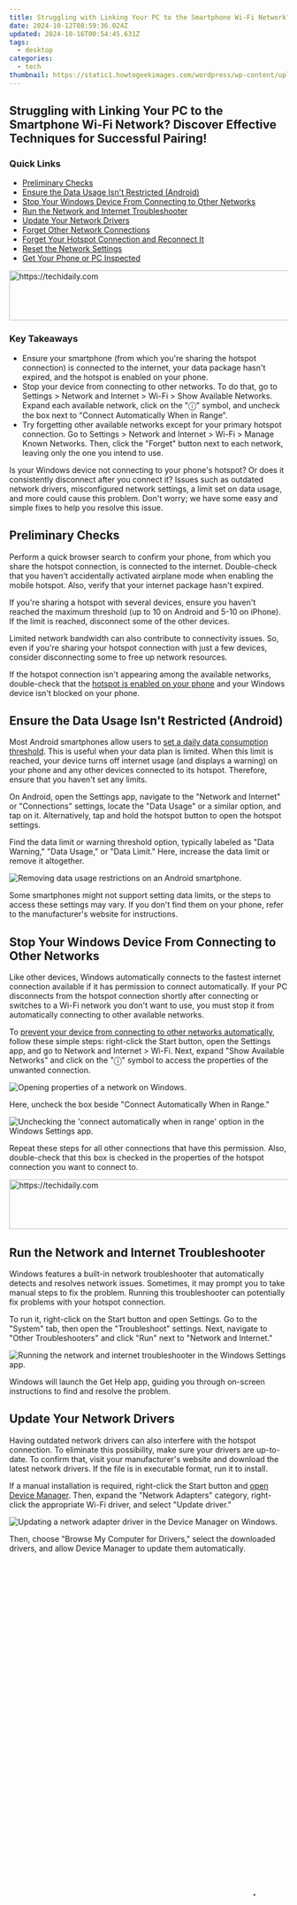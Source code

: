```yaml
---
title: Struggling with Linking Your PC to the Smartphone Wi-Fi Network? Discover Effective Techniques for Successful Pairing!
date: 2024-10-12T08:59:36.024Z
updated: 2024-10-16T00:54:45.631Z
tags:
  - desktop
categories:
  - tech
thumbnail: https://static1.howtogeekimages.com/wordpress/wp-content/uploads/2023/12/52638488286_814dd9df98_o.jpg
---
```


## Struggling with Linking Your PC to the Smartphone Wi-Fi Network? Discover Effective Techniques for Successful Pairing!

### Quick Links

* [Preliminary Checks](https://easy-unlock-android.techidaily.com/navigating-the-digital-world-through-toms-hardware-analysis/)
* [Ensure the Data Usage Isn't Restricted (Android)](https://www.howtogeek.com/cant-connect-windows-device-to-phones-hotspot/#ensure-the-data-usage-isn-39-t-restricted-android)
* [Stop Your Windows Device From Connecting to Other Networks](https://digital-screen-recording.techidaily.com/comprehensive-analysis-showmore-and-your-screen-capturing-needs/)
* [Run the Network and Internet Troubleshooter](https://ios-pokemon-go.techidaily.com/all-you-need-to-know-about-mega-greninja-for-apple-iphone-6-drfone-by-drfone-virtual-ios/)
* [Update Your Network Drivers](https://blog-min.techidaily.com/how-to-restore-deleted-lava-blaze-2-5g-photos-an-easy-method-explained-by-fonelab-android-recover-photos/)
* [Forget Other Network Connections](https://extra-information.techidaily.com/2024-approved-capturing-every-angle-samsungs-pro-versus-lgs/)
* [Forget Your Hotspot Connection and Reconnect It](https://youtube-tips.techidaily.com/nleashing-creativity-how-to-make-a-hit-music-reaction-video-on-yotube/)
* [Reset the Network Settings](https://some-knowledge.techidaily.com/updated-incorporating-multimedia-in-school-curricula/)
* [Get Your Phone or PC Inspected](https://youtube-blog.techidaily.com/ittery-text-magic-two-dynamic-techniques-explored/)

<!-- affiliate ads begin -->
<a href="https://aidotcom.pxf.io/c/5597632/2129043/19576" target="_top" id="2129043">
  <img src="//a.impactradius-go.com/display-ad/19576-2129043" border="0" alt="https://techidaily.com" width="728" height="90"/>
</a>
<img height="0" width="0" src="https://aidotcom.pxf.io/i/5597632/2129043/19576" style="position:absolute;visibility:hidden;" border="0" />
<!-- affiliate ads end -->

### Key Takeaways

* Ensure your smartphone (from which you're sharing the hotspot connection) is connected to the internet, your data package hasn't expired, and the hotspot is enabled on your phone.
* Stop your device from connecting to other networks. To do that, go to Settings > Network and Internet > Wi-Fi > Show Available Networks. Expand each available network, click on the "ⓘ" symbol, and uncheck the box next to "Connect Automatically When in Range".
* Try forgetting other available networks except for your primary hotspot connection. Go to Settings > Network and Internet > Wi-Fi > Manage Known Networks. Then, click the "Forget" button next to each network, leaving only the one you intend to use.

 Is your Windows device not connecting to your phone's hotspot? Or does it consistently disconnect after you connect it? Issues such as outdated network drivers, misconfigured network settings, a limit set on data usage, and more could cause this problem. Don't worry; we have some easy and simple fixes to help you resolve this issue.

##  Preliminary Checks

 Perform a quick browser search to confirm your phone, from which you share the hotspot connection, is connected to the internet. Double-check that you haven't accidentally activated airplane mode when enabling the mobile hotspot. Also, verify that your internet package hasn't expired.

 If you're sharing a hotspot with several devices, ensure you haven't reached the maximum threshold (up to 10 on Android and 5-10 on iPhone). If the limit is reached, disconnect some of the other devices.

 Limited network bandwidth can also contribute to connectivity issues. So, even if you're sharing your hotspot connection with just a few devices, consider disconnecting some to free up network resources.

 If the hotspot connection isn't appearing among the available networks, double-check that the [hotspot is enabled on your phone](https://desktop-recording.techidaily.com/in-2024-capture-share-enjoy/) and your Windows device isn't blocked on your phone.

##  Ensure the Data Usage Isn't Restricted (Android)

 Most Android smartphones allow users to [set a daily data consumption threshold](https://win-howtos.techidaily.com/how-to-get-the-brightness-control-back-in-working-order-on-windows-11/). This is useful when your data plan is limited. When this limit is reached, your device turns off internet usage (and displays a warning) on your phone and any other devices connected to its hotspot. Therefore, ensure that you haven't set any limits.

 On Android, open the Settings app, navigate to the "Network and Internet" or "Connections" settings, locate the "Data Usage" or a similar option, and tap on it. Alternatively, tap and hold the hotspot button to open the hotspot settings.

 Find the data limit or warning threshold option, typically labeled as "Data Warning," "Data Usage," or "Data Limit." Here, increase the data limit or remove it altogether.

![Removing data usage restrictions on an Android smartphone.](https://static1.howtogeekimages.com/wordpress/wp-content/uploads/2024/01/12-removing-data-usgae-restrictions-on-an-android-smartphone.jpg) 

 Some smartphones might not support setting data limits, or the steps to access these settings may vary. If you don't find them on your phone, refer to the manufacturer's website for instructions.

##  Stop Your Windows Device From Connecting to Other Networks

 Like other devices, Windows automatically connects to the fastest internet connection available if it has permission to connect automatically. If your PC disconnects from the hotspot connection shortly after connecting or switches to a Wi-Fi network you don't want to use, you must stop it from automatically connecting to other available networks.

 To [prevent your device from connecting to other networks automatically](https://extra-guidance.techidaily.com/new-reflex-product-assembly/), follow these simple steps: right-click the Start button, open the Settings app, and go to Network and Internet > Wi-Fi. Next, expand "Show Available Networks" and click on the "ⓘ" symbol to access the properties of the unwanted connection.

![Opening properties of a network on Windows.](https://static1.howtogeekimages.com/wordpress/wp-content/uploads/2024/01/1-opening-properties-of-a-network-on-windows.jpg) 

 Here, uncheck the box beside "Connect Automatically When in Range."

![Unchecking the 'connect automatically when in range' option in the Windows Settings app.](https://static1.howtogeekimages.com/wordpress/wp-content/uploads/2024/01/2-unchecking-the-connect-automatically-when-in-range-option-in-the-windows-settings-app.jpg) 

 Repeat these steps for all other connections that have this permission. Also, double-check that this box is checked in the properties of the hotspot connection you want to connect to.

<!-- affiliate ads begin -->
<a href="https://ephamedtechinc.pxf.io/c/5597632/2136612/26400" target="_top" id="2136612">
  <img src="//a.impactradius-go.com/display-ad/26400-2136612" border="0" alt="https://techidaily.com" width="728" height="90"/>
</a>
<img height="0" width="0" src="https://ephamedtechinc.pxf.io/i/5597632/2136612/26400" style="position:absolute;visibility:hidden;" border="0" />
<!-- affiliate ads end -->

##  Run the Network and Internet Troubleshooter

 Windows features a built-in network troubleshooter that automatically detects and resolves network issues. Sometimes, it may prompt you to take manual steps to fix the problem. Running this troubleshooter can potentially fix problems with your hotspot connection.

 To run it, right-click on the Start button and open Settings. Go to the "System" tab, then open the "Troubleshoot" settings. Next, navigate to "Other Troubleshooters" and click "Run" next to "Network and Internet."

![Running the network and internet troubleshooter in the Windows Settings app.](https://static1.howtogeekimages.com/wordpress/wp-content/uploads/2023/10/run-option.jpg) 

 Windows will launch the Get Help app, guiding you through on-screen instructions to find and resolve the problem.

##  Update Your Network Drivers

 Having outdated network drivers can also interfere with the hotspot connection. To eliminate this possibility, make sure your drivers are up-to-date. To confirm that, visit your manufacturer's website and download the latest network drivers. If the file is in executable format, run it to install.

 If a manual installation is required, right-click the Start button and [open Device Manager](https://desktop-recording.techidaily.com/updated-2024-approved-easily-record-lenovo-laptop-screen-activity/). Then, expand the "Network Adapters" category, right-click the appropriate Wi-Fi driver, and select "Update driver."

![Updating a network adapter driver in the Device Manager on Windows.](https://static1.howtogeekimages.com/wordpress/wp-content/uploads/2024/01/3-updating-a-network-adapter-driver-in-the-device-manager-on-windows.jpg) 

 Then, choose "Browse My Computer for Drivers," select the downloaded drivers, and allow Device Manager to update them automatically.

<!-- affiliate ads begin -->
<span id="1793213">
					<video width="864" height="1296" style="cursor:pointer"
           poster="//a.impactradius-go.com/display-clicktoplayimage/1793213.png"
           onclick="if(!this.playClicked){this.play();this.setAttribute('controls',true);this.playClicked=true;}">
	   <source src="//a.impactradius-go.com/display-ad/19135-1793213">
	   <img src="//a.impactradius-go.com/display-clicktoplayimage/1793213.png" style="border: none; height: 100%; width: 100%; object-fit: contain">
	</video>
	<div style="width:540px;text-align:center"><a href="javascript:window.open(decodeURIComponent('https%3A%2F%2Ftinyland.pxf.io%2Fc%2F5597632%2F1793213%2F19135'), '_blank');void(0);">Click here</a></div>
</span>
<img height="0" width="0" src="https://imp.pxf.io/i/5597632/1793213/19135" style="position:absolute;visibility:hidden;" border="0" />
<!-- affiliate ads end -->

##  Forget Other Network Connections

 If the above solutions don't resolve the issue, consider forgetting all other network connections except the one you want to use. This action erases the information of other networks as if they were never connected to your device, potentially resolving the problems you are experiencing with the hotspot connection.

 To forget a network, open the Settings app and go to Network and Internet > Wi-Fi. Then, click on "Manage Known Networks."

![Opening the 'Manage Known Networks' settings in the Windows Settings app.](https://static1.howtogeekimages.com/wordpress/wp-content/uploads/2024/01/3-5-opening-the-manage-known-networks-settings-in-the-windows-settings-app.jpg) 

<!-- affiliate ads begin -->
<a href="https://aligracehair.sjv.io/c/5597632/1997680/19272" target="_top" id="1997680">
  <img src="//a.impactradius-go.com/display-ad/19272-1997680" border="0" alt="https://techidaily.com" width="728" height="90"/>
</a>
<img height="0" width="0" src="https://aligracehair.sjv.io/i/5597632/1997680/19272" style="position:absolute;visibility:hidden;" border="0" />
<!-- affiliate ads end -->

 Here, click the "Forget" button next to each Wi-Fi network.

![Forgetting an old network in the Windows Settings app.](https://static1.howtogeekimages.com/wordpress/wp-content/uploads/2024/01/4-forgetting-an-old-network-in-the-windows-settings-app.jpg) 

 Forgetting a Wi-Fi network resets all customizations, so you'll need to reconfigure the network if you decide to use it again.

<!-- affiliate ads begin -->
<a href="https://laganoo.pxf.io/c/5597632/1521325/16446" target="_top" id="1521325">
  <img src="//a.impactradius-go.com/display-ad/16446-1521325" border="0" alt="https://techidaily.com" width="300" height="90"/>
</a>
<img height="0" width="0" src="https://laganoo.pxf.io/i/5597632/1521325/16446" style="position:absolute;visibility:hidden;" border="0" />
<!-- affiliate ads end -->

##  Forget Your Hotspot Connection and Reconnect It

 If [forgetting other networks](https://win-amazing.techidaily.com/altitude-range-ophiocordyceps-sinensis/) doesn't solve the problem, forget the hotspot connection that's not working, even if it is currently connected. Then, set it up again from scratch.

 To do this, forget the network using the steps outlined above. Then, click on the Wi-Fi icon in the system tray, expand the Wi-Fi connections, and click on the hotspot network connection. After that, click "Connect," enter the password, and wait for the connection to be successfully established.

![Connect a Wi-Fi Network on Windows.](https://static1.howtogeekimages.com/wordpress/wp-content/uploads/2024/01/5-connect-a-wi-fi-network-on-windows.jpg) 

<!-- affiliate ads begin -->
<a href="https://appsumo.8odi.net/c/5597632/2049383/7443" target="_top" id="2049383">
  <img src="//a.impactradius-go.com/display-ad/7443-2049383" border="0" alt="https://techidaily.com" width="728" height="90"/>
</a>
<img height="0" width="0" src="https://appsumo.8odi.net/i/5597632/2049383/7443" style="position:absolute;visibility:hidden;" border="0" />
<!-- affiliate ads end -->

##  Reset the Network Settings

 If the problem persists despite trying the previous solutions, try a last-resort option: fully resetting network settings. This action erases all network-related information and preferences, including saved Wi-Fi networks, passwords, VPN profiles, and custom firewall rules. Only proceed with a network reset as a final option.

 To reset network settings, open the Settings app and select the "Network & Internet" tab on the left. Then, open "Advanced Network Settings."

![Opening the advanced network settings on Windows.](https://static1.howtogeekimages.com/wordpress/wp-content/uploads/2024/01/6-opening-the-advanced-network-settings-on-windows.jpg) 

 Then, go to "Network Reset" on the right.

![Opening the network reset settings in the Windows Settings app.](https://static1.howtogeekimages.com/wordpress/wp-content/uploads/2024/01/7-opening-the-network-reset-settings-in-the-windows-settings-app.jpg) 

<!-- affiliate ads begin -->
<a href="https://appsumo.8odi.net/c/5597632/2043593/7443" target="_top" id="2043593">
  <img src="//a.impactradius-go.com/display-ad/7443-2043593" border="0" alt="https://techidaily.com" width="728" height="90"/>
</a>
<img height="0" width="0" src="https://appsumo.8odi.net/i/5597632/2043593/7443" style="position:absolute;visibility:hidden;" border="0" />
<!-- affiliate ads end -->

 After that, click "Reset Now," and confirm your decision by clicking "Yes."

![Resetting the network settings in the Windows Settings app.](https://static1.howtogeekimages.com/wordpress/wp-content/uploads/2024/01/8-resetting-the-network-settings-in-the-windows-settings-app.jpg) 

 After resetting, Windows may prompt you to restart your device. Complete the restart, and Windows will automatically install the latest drivers available for your device. Attempt to reconnect the hotspot connection; with luck, it should work now. If the issue persists, proceed to the next step.

##  Get Your Phone or PC Inspected

 If the problem persists even after resetting your network settings, investigate whether the issue lies with your phone. Confirm this by connecting another PC or cellphone to the phone's hotspot. If other devices fail to connect, the problem likely lies with your phone. In this case, consider having your phone inspected for potential issues.

 If the hotspot functions correctly on all other devices except yours, your best option is to have your PC inspected by a technician.

---

 That concludes the fixes to resolve network issues and help you connect your Windows device to your phone's hotspot. If these solutions aren't successful, [explore wired tethering options to get online](https://extra-support.techidaily.com/2024-approved-innovative-ways-to-remove-ssgnature-backdrops-fast/).

<ins class="adsbygoogle"
     style="display:block"
     data-ad-format="autorelaxed"
     data-ad-client="ca-pub-7571918770474297"
     data-ad-slot="1223367746"></ins>

<ins class="adsbygoogle"
     style="display:block"
     data-ad-client="ca-pub-7571918770474297"
     data-ad-slot="8358498916"
     data-ad-format="auto"
     data-full-width-responsive="true"></ins>

<span class="atpl-alsoreadstyle">Also read:</span>
<div><ul>
<li><a href="https://some-skills.techidaily.com/new-ultimate-top-8-converter-list-for-sub-to-srt/"><u>[New] Ultimate Top 8 Converter List for Sub to SRT</u></a></li>
<li><a href="https://instagram-clips.techidaily.com/updated-in-2024-uncomplicated-methods-sharing-igtv-in-stories/"><u>[Updated] In 2024, Uncomplicated Methods Sharing IGTV in Stories</u></a></li>
<li><a href="https://some-skills.techidaily.com/updated-transformative-tales-a-compendium-of-the-best-inspirational-movies/"><u>[Updated] Transformative Tales A Compendium of the Best Inspirational Movies</u></a></li>
<li><a href="https://some-skills.techidaily.com/2024-approved-the-art-of-memes-9-essential-elements-for-gif-perfection/"><u>2024 Approved The Art of Memes 9 Essential Elements for GIF Perfection</u></a></li>
<li><a href="https://hardware-updates.techidaily.com/1723862688558-before-prime-day-score-a-steal-on-apples-latest-16-inch-macbook-pro-with-m3-chip-at-500-off/"><u>Before Prime Day: Score a Steal on Apple’s Latest 16-Inch MacBook Pro with M3 Chip at $500 Off</u></a></li>
<li><a href="https://techidaily.com/hard-reset-samsung-galaxy-a25-5g-in-3-efficient-ways-drfone-by-drfone-reset-android-reset-android/"><u>Hard Reset Samsung Galaxy A25 5G in 3 Efficient Ways | Dr.fone</u></a></li>
<li><a href="https://fox-links.techidaily.com/in-2024-building-a-following-with-stunning-unboxing-content/"><u>In 2024, Building a Following with Stunning Unboxing Content</u></a></li>
<li><a href="https://article-posts.techidaily.com/in-2024-frosty-frontiers-highlighting-the-2022-olympic-games/"><u>In 2024, Frosty Frontiers Highlighting the 2022 Olympic Games</u></a></li>
<li><a href="https://some-techniques.techidaily.com/in-2024-how-to-add-motion-blur-to-photos-in-adobe-illustrator/"><u>In 2024, How to Add Motion Blur to Photos In Adobe Illustrator</u></a></li>
<li><a href="https://android-unlock.techidaily.com/in-2024-how-to-reset-a-locked-vivo-y36-phone-by-drfone-android/"><u>In 2024, How to Reset a Locked Vivo Y36 Phone</u></a></li>
<li><a href="https://some-skills.techidaily.com/in-2024-the-ultimate-vlogging-battle-gopro-hero5-black-vs-sessions/"><u>In 2024, The Ultimate Vlogging Battle GoPro Hero5 Black VS Sessions</u></a></li>
<li><a href="https://ai-video-apps.techidaily.com/updated-in-2024-reviewing-vn-video-editor-the-ultimate-video-editing-app/"><u>Updated In 2024, Reviewing VN Video Editor The Ultimate Video Editing App?</u></a></li>
</ul></div>

